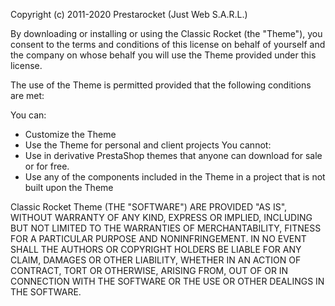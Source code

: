 Copyright (c) 2011-2020 Prestarocket (Just Web S.A.R.L.)

By downloading or installing or using the Classic Rocket (the "Theme"), you consent to the terms and conditions of this license on behalf of yourself and the company on whose behalf you will use the Theme provided under this license.


The use of the Theme is permitted provided that the following conditions are met:

You can:
- Customize the Theme
- Use the Theme for personal and client projects
You cannot:
- Use in derivative PrestaShop themes that anyone can download for sale or for free.
- Use any of the components included in the Theme in a project that is not built upon the Theme

Classic Rocket Theme (THE "SOFTWARE") ARE PROVIDED "AS IS", WITHOUT WARRANTY OF ANY KIND, EXPRESS OR IMPLIED, INCLUDING BUT NOT LIMITED TO THE WARRANTIES OF MERCHANTABILITY, FITNESS FOR A PARTICULAR PURPOSE AND NONINFRINGEMENT. IN NO EVENT SHALL THE AUTHORS OR COPYRIGHT HOLDERS BE LIABLE FOR ANY CLAIM, DAMAGES OR OTHER LIABILITY, WHETHER IN AN ACTION OF CONTRACT, TORT OR OTHERWISE, ARISING FROM, OUT OF OR IN CONNECTION WITH THE SOFTWARE OR THE USE OR OTHER DEALINGS IN THE SOFTWARE.
